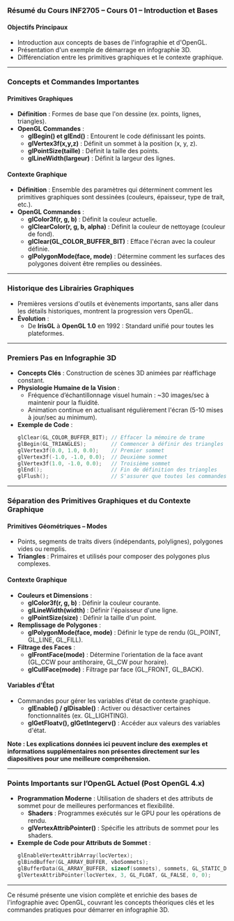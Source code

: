 ### Résumé du Cours INF2705 – Cours 01 – Introduction et Bases

#### Objectifs Principaux

- Introduction aux concepts de bases de l'infographie et d'OpenGL.
- Présentation d'un exemple de démarrage en infographie 3D.
- Différenciation entre les primitives graphiques et le contexte graphique.

---

### Concepts et Commandes Importantes

#### Primitives Graphiques

- **Définition** : Formes de base que l'on dessine (ex. points, lignes, triangles).
- **OpenGL Commandes** :
  - **glBegin() et glEnd()** : Entourent le code définissant les points.
  - **glVertex3f(x,y,z)** : Définit un sommet à la position (x, y, z).
  - **glPointSize(taille)** : Définit la taille des points.
  - **glLineWidth(largeur)** : Définit la largeur des lignes.

#### Contexte Graphique

- **Définition** : Ensemble des paramètres qui déterminent comment les primitives graphiques sont dessinées (couleurs, épaisseur, type de trait, etc.).
- **OpenGL Commandes** :
  - **glColor3f(r, g, b)** : Définit la couleur actuelle.
  - **glClearColor(r, g, b, alpha)** : Définit la couleur de nettoyage (couleur de fond).
  - **glClear(GL_COLOR_BUFFER_BIT)** : Efface l'écran avec la couleur définie.
  - **glPolygonMode(face, mode)** : Détermine comment les surfaces des polygones doivent être remplies ou dessinées.

---

### Historique des Librairies Graphiques

- Premières versions d'outils et évènements importants, sans aller dans les détails historiques, montrent la progression vers OpenGL.
- **Évolution** :
  - De **IrisGL** à **OpenGL 1.0** en 1992 : Standard unifié pour toutes les plateformes.

---

### Premiers Pas en Infographie 3D

- **Concepts Clés** : Construction de scènes 3D animées par réaffichage constant.
- **Physiologie Humaine de la Vision** :
  - Fréquence d’échantillonnage visuel humain : ~30 images/sec à maintenir pour la fluidité.
  - Animation continue en actualisant régulièrement l'écran (5-10 mises à jour/sec au minimum).
- **Exemple de Code** :
  ```cpp
  glClear(GL_COLOR_BUFFER_BIT); // Effacer la mémoire de trame
  glBegin(GL_TRIANGLES);        // Commencer à définir des triangles
  glVertex3f(0.0, 1.0, 0.0);    // Premier sommet
  glVertex3f(-1.0, -1.0, 0.0);  // Deuxième sommet
  glVertex3f(1.0, -1.0, 0.0);   // Troisième sommet
  glEnd();                      // Fin de définition des triangles
  glFlush();                    // S'assurer que toutes les commandes OpenGL soient exécutées
  ```

---

### Séparation des Primitives Graphiques et du Contexte Graphique

#### Primitives Géométriques – Modes

- Points, segments de traits divers (indépendants, polylignes), polygones vides ou remplis.
- **Triangles** : Primaires et utilisés pour composer des polygones plus complexes.

#### Contexte Graphique

- **Couleurs et Dimensions** :
  - **glColor3f(r, g, b)** : Définir la couleur courante.
  - **glLineWidth(width)** : Définir l'épaisseur d'une ligne.
  - **glPointSize(size)** : Définir la taille d'un point.
- **Remplissage de Polygones** :
  - **glPolygonMode(face, mode)** : Définir le type de rendu (GL_POINT, GL_LINE, GL_FILL).
- **Filtrage des Faces** :
  - **glFrontFace(mode)** : Détermine l'orientation de la face avant (GL_CCW pour antihoraire, GL_CW pour horaire).
  - **glCullFace(mode)** : Filtrage par face (GL_FRONT, GL_BACK).

#### Variables d'État

- Commandes pour gérer les variables d'état de contexte graphique.
  - **glEnable() / glDisable()** : Activer ou désactiver certaines fonctionnalités (ex. GL_LIGHTING).
  - **glGetFloatv(), glGetIntegerv()** : Accéder aux valeurs des variables d'état.

**Note : Les explications données ici peuvent inclure des exemples et informations supplémentaires non présentes directement sur les diapositives pour une meilleure compréhension.**

---

### Points Importants sur l’OpenGL Actuel (Post OpenGL 4.x)

- **Programmation Moderne** : Utilisation de shaders et des attributs de sommet pour de meilleures performances et flexibilité.
  - **Shaders** : Programmes exécutés sur le GPU pour les opérations de rendu.
  - **glVertexAttribPointer()** : Spécifie les attributs de sommet pour les shaders.
- **Exemple de Code pour Attributs de Sommet** :
  ```cpp
  glEnableVertexAttribArray(locVertex);
  glBindBuffer(GL_ARRAY_BUFFER, vboSommets);
  glBufferData(GL_ARRAY_BUFFER, sizeof(sommets), sommets, GL_STATIC_DRAW);
  glVertexAttribPointer(locVertex, 3, GL_FLOAT, GL_FALSE, 0, 0);
  ```

---

Ce résumé présente une vision complète et enrichie des bases de l'infographie avec OpenGL, couvrant les concepts théoriques clés et les commandes pratiques pour démarrer en infographie 3D.
